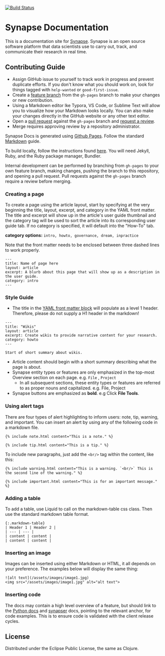 [![Build Status](https://travis-ci.org/Sage-Bionetworks/synapseDocs.svg?branch=master)](https://travis-ci.org/Sage-Bionetworks/synapseDocs)

# Synapse Documentation

This is a documentation site for [Synapse](https://www.synapse.org). Synapse is an open source software platform that data
scientists use to carry out, track, and communicate their research in real time.

## Contributing Guide

- Assign GitHub issue to yourself to track work in progress and prevent duplicate efforts. If you don't know what you should work on, look for things tagged with `help-wanted` or `good-first-issue`.
- Create a [feature branch](https://guides.github.com/introduction/flow/) from the `gh-pages` branch to make your changes or new contribution.
- Using a Markdown editor lke Typora, VS Code, or Sublime Text will allow you to visualize how your Markdown looks locally. You can also make your changes directly in the GitHub website or any other text editor.
- Open a [pull request](https://help.github.com/en/articles/about-pull-requests) against the `gh-pages` branch and [request a review](https://help.github.com/en/articles/requesting-a-pull-request-review).
- Merge requires approving review by a repository administrator.

Synapse Docs is generated using [Github Pages](https://pages.github.com/). Follow the standard [Markdown](https://github.com/adam-p/markdown-here/wiki/Markdown-Cheatsheet) guide.

To build locally, follow the instructions found [here](https://help.github.com/en/articles/testing-your-github-pages-site-locally-with-jekyll). You will need Jekyll, Ruby, and the Ruby package manager, Bundler.


Internal development can be performed by branching from `gh-pages` to your own feature branch, making changes, pushing the branch to this repository, and opening a pull request. Pull requests against the `gh-pages` branch require a review before merging.

### Creating a page

To create a page using the article layout, start by specifying at the very beginning the title, layout, excerpt, and category in the YAML front matter. The title and excerpt will show up in the article's user guide thumbnail and the category tag will be used to sort the article into its corresponding user guide tab. If no category is specified, it will default into the "How-To" tab. 

**category options:** `intro, howto, governance, dream, inpractice`


Note that the front matter needs to be enclosed between three dashed lines to work properly.

```
---
title: Name of page here
layout: article
excerpt: A blurb about this page that will show up as a description in the user guide.
category: intro 
---
```

### Style Guide 

- The title in the [YAML front matter block](https://jekyllrb.com/docs/front-matter/) will populate as a level 1 header. Therefore, please do not supply a H1 header in the markdown! 
```
---
title: "Wikis"
layout: article
excerpt: Create wikis to provide narrative content for your research.
category: howto
---

Start of short summary about wikis.
```
- Article content should begin with a short summary describing what the page is about.
- Synapse entity types or features are only emphasized in the top-most Overview section on each page. e.g. `File` , `Project` 
  - In all subsequent sections, these entity types or features are referred to as proper nouns and capitalized. e.g. File, Project
- Synapse buttons are emphasized as **bold**. e.g Click **File Tools**.

### Using alert tags

There are four types of alert highlighting to inform users: note, tip, warning, and important. You can insert an alert by using any of the following code in a markdown file.
```
{% include note.html content="This is a note." %}

{% include tip.html content="This is a tip." %}
```
To include new paragraphs, just add the `<br/>` tag within the content, like this:
```
{% include warning.html content="This is a warning. `<br/>` This is the second line of the warning." %}

{% include important.html content="This is for an important message." %}
```

### Adding a table
To add a table, use Liquid to call on the markdown-table css class. Then use the standard markdown table format.
```
{:.markdown-table}
| Header 1 | Header 2 |
| --- | --- |
| content | content |
| content | content |
```

### Inserting an image
Images can be inserted using either Markdown or HTML, it all depends on your preference. The examples below will display the same thing:
```
![alt text](/assets/images/image1.jpg)
<img src="/assets/images/image1.jpg" alt="alt text">
```

### Inserting code 
The docs may contain a high level overview of a feature, but should link to the [Python docs](https://python-docs.synapse.org/build/html/index.html) and [synapser](https://r-docs.synapse.org/articles/synapser.html) docs, pointing to the relevant anchor, for code examples. This is to ensure code is validated with the client release cycles. 

## License

Distributed under the Eclipse Public License, the same as Clojure.

